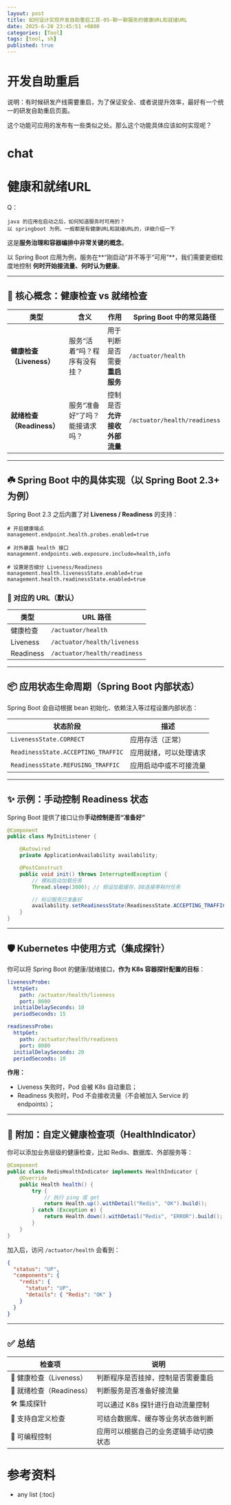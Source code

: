 ```yaml
---
layout: post
title: 如何设计实现开发自助重启工具-05-聊一聊服务的健康URL和就绪URL
date: 2025-6-20 23:45:51 +0800
categories: [Tool]
tags: [tool, sh]
published: true
---
```


# 开发自助重启

说明：有时候研发产线需要重启，为了保证安全、或者说提升效率，最好有一个统一的研发自助重启页面。

这个功能可应用的发布有一些类似之处。那么这个功能具体应该如何实现呢？

# chat

# 健康和就绪URL

Q：

```
java 的应用在启动之后，如何知道服务时可用的？
以 springboot 为例，一般都是有健康URL和就绪URL的，详细介绍一下
```

这是**服务治理和容器编排中非常关键的概念**。

以 Spring Boot 应用为例，服务在\*\*“刚启动”并不等于“可用”\*\*，我们需要更细粒度地控制 **何时开始接流量、何时认为健康**。

---

## 🌱 核心概念：健康检查 vs 就绪检查

| 类型                  | 含义               | 作用               | Spring Boot 中的常见路径           |
| ------------------- | ---------------- | ---------------- | ---------------------------- |
| **健康检查（Liveness）**  | 服务“活着”吗？程序有没有挂？  | 用于判断是否需要**重启服务** | `/actuator/health`           |
| **就绪检查（Readiness）** | 服务“准备好”了吗？能接请求吗？ | 控制是否**允许接收外部流量** | `/actuator/health/readiness` |

---

## ☘️ Spring Boot 中的具体实现（以 Spring Boot 2.3+ 为例）

Spring Boot 2.3 之后内置了对 **Liveness / Readiness** 的支持：

```properties
# 开启健康端点
management.endpoint.health.probes.enabled=true

# 对外暴露 health 接口
management.endpoints.web.exposure.include=health,info

# 设置是否细分 Liveness/Readiness
management.health.livenessState.enabled=true
management.health.readinessState.enabled=true
```

### 🔎 对应的 URL（默认）

| 类型        | URL 路径                       |
| --------- | ---------------------------- |
| 健康检查      | `/actuator/health`           |
| Liveness  | `/actuator/health/liveness`  |
| Readiness | `/actuator/health/readiness` |

---

## 📦 应用状态生命周期（Spring Boot 内部状态）

Spring Boot 会自动根据 bean 初始化、依赖注入等过程设置内部状态：

| 状态阶段                               | 描述          |
| ---------------------------------- | ----------- |
| `LivenessState.CORRECT`            | 应用存活（正常）    |
| `ReadinessState.ACCEPTING_TRAFFIC` | 应用就绪，可以处理请求 |
| `ReadinessState.REFUSING_TRAFFIC`  | 应用启动中或不可接流量 |

---

## ✨ 示例：手动控制 Readiness 状态

Spring Boot 提供了接口让你**手动控制是否“准备好”**

```java
@Component
public class MyInitListener {

    @Autowired
    private ApplicationAvailability availability;

    @PostConstruct
    public void init() throws InterruptedException {
        // 模拟启动加载任务
        Thread.sleep(3000); // 假设加载缓存、DB连接等耗时任务

        // 标记服务已准备好
        availability.setReadinessState(ReadinessState.ACCEPTING_TRAFFIC);
    }
}
```

---

## 🛡️ Kubernetes 中使用方式（集成探针）

你可以将 Spring Boot 的健康/就绪接口，**作为 K8s 容器探针配置的目标**：

```yaml
livenessProbe:
  httpGet:
    path: /actuator/health/liveness
    port: 8080
  initialDelaySeconds: 10
  periodSeconds: 15

readinessProbe:
  httpGet:
    path: /actuator/health/readiness
    port: 8080
  initialDelaySeconds: 20
  periodSeconds: 10
```

**作用：**

* Liveness 失败时，Pod 会被 K8s 自动重启；
* Readiness 失败时，Pod 不会接收流量（不会被加入 Service 的 endpoints）；

---

## 🧩 附加：自定义健康检查项（HealthIndicator）

你可以添加业务层级的健康检查，比如 Redis、数据库、外部服务等：

```java
@Component
public class RedisHealthIndicator implements HealthIndicator {
    @Override
    public Health health() {
        try {
            // 执行 ping 或 get
            return Health.up().withDetail("Redis", "OK").build();
        } catch (Exception e) {
            return Health.down().withDetail("Redis", "ERROR").build();
        }
    }
}
```

加入后，访问 `/actuator/health` 会看到：

```json
{
  "status": "UP",
  "components": {
    "redis": {
      "status": "UP",
      "details": { "Redis": "OK" }
    }
  }
}
```

---

## ✅ 总结

| 检查项                | 说明                  |
| ------------------ | ------------------- |
| 🧠 健康检查（Liveness）  | 判断程序是否挂掉，控制是否需要重启   |
| 🚦 就绪检查（Readiness） | 判断服务是否准备好接流量        |
| 🛠 集成探针            | 可以通过 K8s 探针进行自动流量控制 |
| 🧩 支持自定义检查         | 可结合数据库、缓存等业务状态做判断   |
| 🔧 可编程控制           | 应用可以根据自己的业务逻辑手动切换状态 |







# 参考资料

* any list
{:toc}  